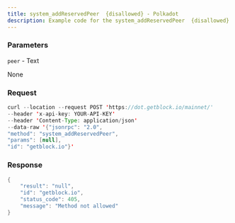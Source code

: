 ```yaml
---
title: system_addReservedPeer  {disallowed} - Polkadot
description: Example code for the system_addReservedPeer  {disallowed} json-rpc method. Сomplete guide on how to use system_addReservedPeer  {disallowed} json-rpc in GetBlock.io Web3 documentation.
---
```


### Parameters


`peer` - Text

None

### Request

``` java
curl --location --request POST 'https://dot.getblock.io/mainnet/' 
--header 'x-api-key: YOUR-API-KEY' 
--header 'Content-Type: application/json' 
--data-raw '{"jsonrpc": "2.0",
"method": "system_addReservedPeer",
"params": [null],
"id": "getblock.io"}'
```

###  Response

``` java
{
    "result": "null",
    "id": "getblock.io",
    "status_code": 405,
    "message": "Method not allowed"
}
```

